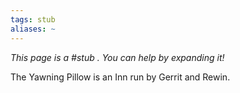 ```yaml
---
tags: stub
aliases: ~
---
```


*This page is a #stub . You can help by expanding it!*

The Yawning Pillow is an Inn run by Gerrit and Rewin.
